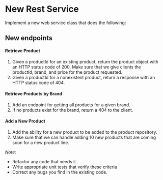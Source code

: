 # New Rest Service

Implement a new web service class that does the following:
     
## New endpoints


#### Retrieve Product

1. Given a productId for an existing product, return the product object with an HTTP status code of 200. Make sure that we give clients the productId, brand, and price for the product requested.
2. Given a productId for a nonexistent product, return a response with an HTTP status code of 404.

#### Retrieve Products by Brand
1. Add an endpoint for getting all products for a given brand.
2. If no products exist for the brand, return a 404 to the client.

#### Add a New Product
1. Add the ability for a new product to be added to the product repository. 
2. Make sure that we can handle adding 10 new products that are coming soon for a new product line.


*Note:*
* Refactor any code that needs it
* Write appropriate unit tests that verify these criteria
* Correct any bugs you find in the existing code. 
